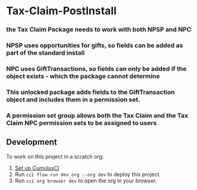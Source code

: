 # Tax-Claim-PostInstall

### the Tax Claim Package needs to work with both NPSP and NPC
### NPSP uses opportunities for gifts, so fields can be added as part of the standard install
### NPC uses GiftTransactions, so fields can only be added if the object exists - which the package cannot determine
### This unlocked package adds fields to the GiftTransaction object and includes them in a permission set.
### A permission set group allows both the Tax Claim and the Tax Claim NPC permission sets to be assigned to users

## Development

To work on this project in a scratch org:

1. [Set up CumulusCI](https://cumulusci.readthedocs.io/en/latest/tutorial.html)
2. Run `cci flow run dev_org --org dev` to deploy this project.
3. Run `cci org browser dev` to open the org in your browser.
